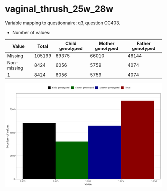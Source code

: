 # vaginal_thrush_25w_28w
Variable mapping to questionnaire: q3, question CC403.
- Number of values:

| Value | Total | Child genotyped | Mother genotyped | Father genotyped |
| ----- | ----- | --------------- | ---------------- | ---------------- |
| Missing | 105199 | 69375 | 66010 | 46144 |
| Non-missing | 8424 | 6056 | 5759 | 4074 |
| 1 | 8424 | 6056 | 5759 | 4074 |



![](vaginal_thrush_25w_28w_n.png)




